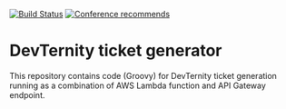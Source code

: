 
[![Build Status](https://travis-ci.org/devternity/ticket-generator.svg?branch=master)](https://travis-ci.org/devternity/ticket-generator) [![Conference recommends](https://devternity.com/shields/recommends.svg)](https://devternity.com)

# DevTernity ticket generator

This repository contains code (Groovy) for DevTernity ticket generation running as a combination of AWS Lambda function and API Gateway endpoint.


